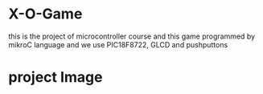 # X-O-Game
this is the project of microcontroller course and this game programmed by mikroC language and we use PIC18F8722, GLCD and pushputtons 
# project Image
<img href="images/picture1.png"><br>
<img href="images/picture2.jpg"><br>
